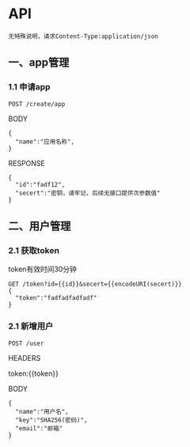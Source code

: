 # API
```
无特殊说明，请求Content-Type:application/json
```
## 一、app管理
### 1.1 申请app
```
POST /create/app
```
BODY
```
{
  "name":"应用名称",
}
```
RESPONSE
```
{
  "id":"fadf12",
  "secert":"密钥，请牢记，后续无接口提供次参数值"
}
```

## 二、用户管理
### 2.1 获取token
token有效时间30分钟
```
GET /token?id={{id}}&secert={{encodeURI(secert)}}
{
  "token":"fadfadfadfadf"
}
```
### 2.1 新增用户
```
POST /user
```
HEADERS

token:{{token}}

BODY
```
{
  "name":"用户名",
  "key":"SHA256(密码)",
  "email":"邮箱"
}
```
